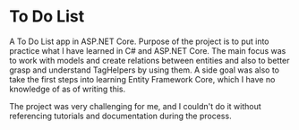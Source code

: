 # To Do List
A To Do List app in ASP.NET Core.
Purpose of the project is to put into practice what I have learned in C# and ASP.NET Core.
The main focus was to work with models and create relations between entities and also to better grasp and understand TagHelpers by using them.
A side goal was also to take the first steps into learning Entity Framework Core, which I have no knowledge of as of writing this.

The project was very challenging for me, and I couldn't do it without referencing tutorials and documentation during the process.
